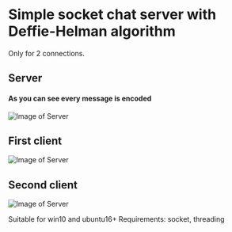 # Simple socket chat server with Deffie-Helman algorithm

Only for 2 connections.

## Server
#### As you can see every message is encoded
![Image of Server](https://github.com/titovilya/python_server_practice/blob/main/secured_chat/src/server.jpg)

## First client
![Image of Server](https://github.com/titovilya/python_server_practice/blob/main/secured_chat/src/client1.jpg)

## Second client
![Image of Server](https://github.com/titovilya/python_server_practice/blob/main/secured_chat/src/client2.jpg)

Suitable for win10 and ubuntu16+ Requirements: socket, threading
